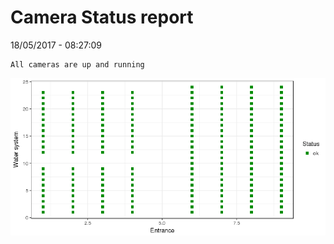 Camera Status report
================
18/05/2017 - 08:27:09

    All cameras are up and running

![](camreport_files/figure-markdown_github/unnamed-chunk-2-1.png)
